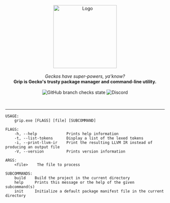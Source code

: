 <p align="center">
  <img alt="Logo" width="200" src="https://i.ibb.co/Sm4L9Mq/Grip-Logo-01.png" />
  <br/>
  <br/>
  <i>Geckos have super-powers, ya'know?</i>
  <br/>
  <strong align="center">Grip is Gecko's trusty package manager and command-line utility.</strong>
  <br/>
  <br/>
  <img alt="GitHub branch checks state" src="https://img.shields.io/github/checks-status/ionlang/grip/master?style=for-the-badge" />
  <img alt="Discord" src="https://img.shields.io/discord/572951207862206474?label=Discord&style=for-the-badge" />
</p>
<br/>
<hr/>

```
USAGE:
    grip.exe [FLAGS] [file] [SUBCOMMAND]

FLAGS:
    -h, --help             Prints help information
    -t, --list-tokens      Display a list of the lexed tokens
    -i, --print-llvm-ir    Print the resulting LLVM IR instead of producing an output file
    -V, --version          Prints version information

ARGS:
    <file>    The file to process

SUBCOMMANDS:
    build    Build the project in the current directory
    help     Prints this message or the help of the given subcommand(s)
    init     Initialize a default package manifest file in the current directory
```
